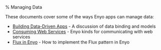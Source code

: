 % Managing Data

These documents cover some of the ways Enyo apps can manage data:

* [Building Data-Driven Apps](building-data-driven-apps.html) - A discussion of data binding and models
* [Consuming Web Services](consuming-web-services.html) - Enyo kinds for communicating with web services
* [Flux in Enyo](flux-in-enyo.html) - How to implement the Flux pattern in Enyo

